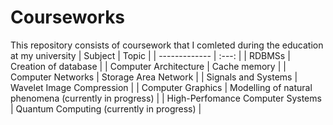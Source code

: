 # Courseworks

This repository consists of coursework that I comleted during the education at my university
| Subject | Topic |
| ------------- | :---: |
| RDBMSs | Creation of database |
| Computer Architecture | Cache memory |
| Computer Networks | Storage Area Network |
| Signals and Systems | Wavelet Image Compression |
| Computer Graphics | Modelling of natural phenomena (currently in progress) |
| High-Perfomance Computer Systems | Quantum Computing (currently in progress) |
